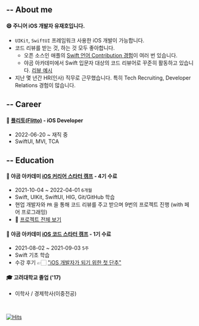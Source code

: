 ## -- About me

#### 😄 주니어 iOS 개발자 유재호입니다.

- `UIKit`, `SwiftUI` 프레임워크 사용한 iOS 개발이 가능합니다.
- 코드 리뷰를 받는 것, 하는 것 모두 좋아합니다.
  - 오픈 소스인 애플의 [Swift 언어 Contribution 경험](https://github.com/apple/swift/pulls?q=author%3AJager-yoo)이 여러 번 있습니다.
  - 야곰 아카데미에서 Swift 입문자 대상의 코드 리뷰어로 꾸준히 활동하고 있습니다. [리뷰 예시](https://github.com/yagom-academy/swift-starter-week3/pull/100)
- 지난 몇 년간 HR(인사) 직무로 근무했습니다. 특히 Tech Recruiting, Developer Relations 경험이 많습니다.

## -- Career

#### 🏅 [플리토(Flitto)](https://www.flitto.com/language/translation/text) - iOS Developer

- 2022-06-20 ~ 재직 중
- SwiftUI, MVI, TCA

## -- Education

#### 🧸 야곰 아카데미 [iOS 커리어 스타터 캠프](https://www.yagom-academy.kr/camp/career-starter) - 4기 수료

- 2021-10-04 ~ 2022-04-01 `6개월`
- Swift, UIKit, SwiftUI, HIG, Git/GitHub 학습
- 현업 개발자와 `PR` 을 통해 코드 리뷰를 주고 받으며 9번의 프로젝트 진행 (with 페어 프로그래밍)
- 🎨 [프로젝트 전체 보기](https://github.com/Jager-yoo/Jager-yoo/blob/main/Projects.md)

#### 🧸 야곰 아카데미 [iOS 코드 스타터 캠프](https://www.yagom-academy.kr/camp/code-starter) - 1기 수료

- 2021-08-02 ~ 2021-09-03 `5주`
- Swift 기초 학습
- 수강 후기 👉🏻 ["iOS 개발자가 되기 위한 첫 단추"](https://bicycleforthemind.tistory.com/2)

#### 🎓 고려대학교 졸업 ('17)

- 이학사 / 경제학사(이중전공)

<br>

[![Hits](https://hits.seeyoufarm.com/api/count/incr/badge.svg?url=https%3A%2F%2Fgithub.com%2FJager-yoo&count_bg=%2379C83D&title_bg=%23555555&icon=swift.svg&icon_color=%23E7E7E7&title=hits&edge_flat=false)](https://hits.seeyoufarm.com)
